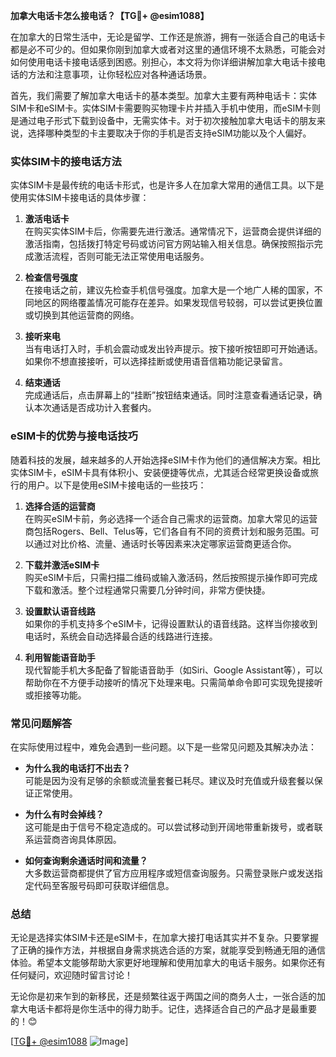**加拿大电话卡怎么接电话？【TG💪+ @esim1088】**

在加拿大的日常生活中，无论是留学、工作还是旅游，拥有一张适合自己的电话卡都是必不可少的。但如果你刚到加拿大或者对这里的通信环境不太熟悉，可能会对如何使用电话卡接电话感到困惑。别担心，本文将为你详细讲解加拿大电话卡接电话的方法和注意事项，让你轻松应对各种通话场景。

首先，我们需要了解加拿大电话卡的基本类型。加拿大主要有两种电话卡：实体SIM卡和eSIM卡。实体SIM卡需要购买物理卡片并插入手机中使用，而eSIM卡则是通过电子形式下载到设备中，无需实体卡。对于初次接触加拿大电话卡的朋友来说，选择哪种类型的卡主要取决于你的手机是否支持eSIM功能以及个人偏好。

### 实体SIM卡的接电话方法

实体SIM卡是最传统的电话卡形式，也是许多人在加拿大常用的通信工具。以下是使用实体SIM卡接电话的具体步骤：

1. **激活电话卡**  
   在购买实体SIM卡后，你需要先进行激活。通常情况下，运营商会提供详细的激活指南，包括拨打特定号码或访问官方网站输入相关信息。确保按照指示完成激活流程，否则可能无法正常使用电话服务。

2. **检查信号强度**  
   在接电话之前，建议先检查手机信号强度。加拿大是一个地广人稀的国家，不同地区的网络覆盖情况可能存在差异。如果发现信号较弱，可以尝试更换位置或切换到其他运营商的网络。

3. **接听来电**  
   当有电话打入时，手机会震动或发出铃声提示。按下接听按钮即可开始通话。如果你不想直接接听，可以选择挂断或使用语音信箱功能记录留言。

4. **结束通话**  
   完成通话后，点击屏幕上的“挂断”按钮结束通话。同时注意查看通话记录，确认本次通话是否成功计入套餐内。

### eSIM卡的优势与接电话技巧

随着科技的发展，越来越多的人开始选择eSIM卡作为他们的通信解决方案。相比实体SIM卡，eSIM卡具有体积小、安装便捷等优点，尤其适合经常更换设备或旅行的用户。以下是使用eSIM卡接电话的一些技巧：

1. **选择合适的运营商**  
   在购买eSIM卡前，务必选择一个适合自己需求的运营商。加拿大常见的运营商包括Rogers、Bell、Telus等，它们各自有不同的资费计划和服务范围。可以通过对比价格、流量、通话时长等因素来决定哪家运营商更适合你。

2. **下载并激活eSIM卡**  
   购买eSIM卡后，只需扫描二维码或输入激活码，然后按照提示操作即可完成下载和激活。整个过程通常只需要几分钟时间，非常方便快捷。

3. **设置默认语音线路**  
   如果你的手机支持多个eSIM卡，记得设置默认的语音线路。这样当你接收到电话时，系统会自动选择最合适的线路进行连接。

4. **利用智能语音助手**  
   现代智能手机大多配备了智能语音助手（如Siri、Google Assistant等），可以帮助你在不方便手动接听的情况下处理来电。只需简单命令即可实现免提接听或拒接等功能。

### 常见问题解答

在实际使用过程中，难免会遇到一些问题。以下是一些常见问题及其解决办法：

- **为什么我的电话打不出去？**  
  可能是因为没有足够的余额或流量套餐已耗尽。建议及时充值或升级套餐以保证正常使用。

- **为什么有时会掉线？**  
  这可能是由于信号不稳定造成的。可以尝试移动到开阔地带重新拨号，或者联系运营商咨询具体原因。

- **如何查询剩余通话时间和流量？**  
  大多数运营商都提供了官方应用程序或短信查询服务。只需登录账户或发送指定代码至客服号码即可获取详细信息。

### 总结

无论是选择实体SIM卡还是eSIM卡，在加拿大接打电话其实并不复杂。只要掌握了正确的操作方法，并根据自身需求挑选合适的方案，就能享受到畅通无阻的通信体验。希望本文能够帮助大家更好地理解和使用加拿大的电话卡服务。如果你还有任何疑问，欢迎随时留言讨论！

无论你是初来乍到的新移民，还是频繁往返于两国之间的商务人士，一张合适的加拿大电话卡都将是你生活中的得力助手。记住，选择适合自己的产品才是最重要的！😊

[[TG💪+ @esim1088](https://t.me/s/esim1088) ![Image](https://i.postimg.cc/4NQfJmqS/Snipaste-2025-05-13-00-14-12.png)]